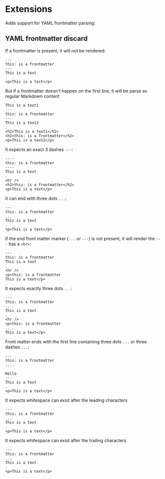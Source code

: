 # Extensions

Adds support for YAML frontmatter parsing:

## YAML frontmatter discard
 
If a frontmatter is present, it will not be rendered:

```````````````````````````````` example
---
this: is a frontmatter
---
This is a text
.
<p>This is a text</p>
````````````````````````````````
 
But if a frontmatter doesn't happen on the first line, it will be parse as regular Markdown content

```````````````````````````````` example
This is a text1
---
this: is a frontmatter
---
This is a text2
.
<h2>This is a text1</h2>
<h2>this: is a frontmatter</h2>
<p>This is a text2</p>
````````````````````````````````

It expects an exact 3 dashes `---`:

```````````````````````````````` example
----
this: is a frontmatter
----
This is a text
.
<hr />
<h2>this: is a frontmatter</h2>
<p>This is a text</p>
````````````````````````````````

It can end with three dots `...`:

```````````````````````````````` example
---
this: is a frontmatter
...
This is a text
.
<p>This is a text</p>
````````````````````````````````

If the end front matter marker (`...` or `---`) is not present, it will render the `---` has a `<hr>`:

```````````````````````````````` example
---
this: is a frontmatter
This is a text
.
<hr />
<p>this: is a frontmatter
This is a text</p>
````````````````````````````````

It expects exactly three dots `...`:

```````````````````````````````` example
---
this: is a frontmatter
....
This is a text
.
<hr />
<p>this: is a frontmatter
....
This is a text</p>
````````````````````````````````

Front matter ends with the first line containing three dots `...` or three dashes `...`:

```````````````````````````````` example
---
this: is a frontmatter
....

Hello
---
This is a text
.
<p>This is a text</p>
````````````````````````````````

It expects whitespace can exist after the leading characters

```````````````````````````````` example
---   
this: is a frontmatter
...
This is a text
.
<p>This is a text</p>
````````````````````````````````

It expects whitespace can exist after the trailing characters

```````````````````````````````` example
---
this: is a frontmatter
...     
This is a text
.
<p>This is a text</p>
````````````````````````````````



